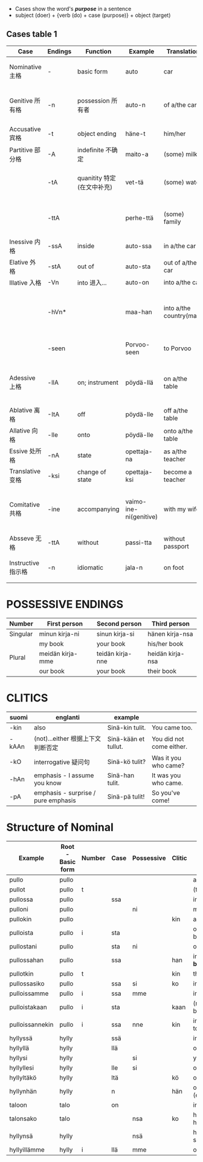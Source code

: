 - Cases show the word's ***purpose*** in a sentence
- subject (doer) + {verb (do) + case (purpose)} + object (target)
## Cases table 1
| Case | Endings | Function | Example | Translation | comment |
| ---- | ---- | ---- | ---- | ---- | ---- |
| Nominative 主格 | - | basic form | auto | car | subject主语或句子的基本形式 |
| Genitive 所有格 | -n | possession 所有者 | auto-n | of a/the car | 所有关系，归该nomination所有 |
| Accusative 宾格 | -t | object ending | häne-t | him/her | object宾语的结尾 |
| Partitive 部分格 | -A | indefinite 不确定 | maito-a | (some) milk | 未给出具体数量 |
|  | -tA | quanitity 特定 (在文中补充) | vet-tä | (some) water | veti结尾i所以-tÄ (vowel harmony) |
|  | -ttA |  | perhe-ttä | (some) family | perhe 结尾e所以-ttÄ (vowel harmony) |
| Inessive 内格 | -ssA | inside | auto-ssa | in a/the car | 在...内部 |
| Elative 外格 | -stA | out of  | auto-sta | out of a/the car | 在...外部 |
| Illative 入格 | -Vn | into 进入... | auto-on | into a/the car | basic form |
|  | -hVn* |  | maa-han | into a/the country(maa) | vowel harmony, V= the nearest preceding vowel  |
|  | -seen |  | Porvoo-seen | to Porvoo | used with place names |
| Adessive 上格 | -llA | on; instrument | pöydä-llä | on a/the table | 在某物上or作为工具 minulla = something at me |
| Ablative 离格 | -ItA | off | pöydä-lle | off a/the table | 从...的表面离开 |
| Allative 向格 | -lle | onto | pöydä-lle | onto a/the table | 朝向...的表面 |
| Essive 处所格 | -nA | state | opettaja-na | as a/the teacher | 作为...状态/身份 |
| Translative 变格 | -ksi | change of state | opettaja-ksi | become a teacher | 状态/身份向...变化 |
| Comitative 共格 | -ine | accompanying | vaimo-ine-ni(genitive) | with my wife | 伴随，经常与possessive suffixes一起使用 |
| Absseve 无格 | -ttA | without | passi-tta | without passport | 没有... |
| Instructive 指示格 | -n | idiomatic | jala-n | on foot | 表达方式或手段（少见） |

# POSSESSIVE ENDINGS
| Number | First person | Second person | Third person |
| ---- | ---- | ---- | ---- |
| Singular | minun kirja-ni | sinun kirja-si | hänen kirja-nsa |
|  | my book | your book | his/her book |
| Plural | meidän kirja-mme | teidän kirja-nne | heidän kirja-nsa |
|  | our book | your book | their book |
# CLITICS
| suomi | englanti | example |  |
| ---- | ---- | ---- | ---- |
| -kin | also | Sinä-kin tulit. | You came too. |
| -kAAn | (not)...either 根据上下文判断否定 | Sinä-kään et tullut. | You did not come either. |
| -kO | interrogative 疑问句 | Sinä-kö tulit? | Was it you who came? |
| -hAn | emphasis - I assume you know | Sinä-han tulit.  | It was you who came. |
| -pA | emphasis - surprise / pure emphasis | Sinä-pä tulit! | So you've come! |

# Structure of Nominal
| Example | Root - Basic form | Number | Case | Possessive | Clitic | Meaning |
| ---- | ---- | ---- | ---- | ---- | ---- | ---- |
| pullo | pullo |  |  |  |  | a/the bottle |
| pullot | pullo | t |  |  |  | (the) bottles |
| pullossa | pullo |  | ssa |  |  | in a/the bottle |
| pulloni | pullo |  |  | ni |  | my bottle |
| pullokin | pullo |  |  |  | kin | a/the bottle too |
| pulloista | pullo | i | sta |  |  | out of (the) bottle |
| pullostani | pullo |  | sta | ni |  | out of my bottle |
| pullossahan | pullo |  | ssa |  | han | in a/the **bottle**(emphasis) |
| pullotkin | pullo | t |  |  | kin | the bottles too |
| pullossasiko | pullo |  | ssa | si | ko | in your bottle? |
| pulloissamme | pullo | i | ssa | mme |  | in our bottles |
| pulloistakaan | pullo | i | sta |  | kaan | (not) out of the bottles, either |
| pulloissannekin | pullo | i | ssa | nne | kin | in your bottles too |
| hyllyssä | hylly |  | ssä |  |  | in a/the shelf |
| hyllyllä | hylly |  | llä |  |  | on a/the shelf |
| hyllysi | hylly |  |  | si |  | your shelf |
| hyllyllesi | hylly |  | lle | si |  | onto your shelf |
| hyllyltäkö | hylly |  | ltä |  | kö | off a/the shelf? |
| hyllynhän | hylly |  | n |  | hän | of a/the **shelf** (emphasis) |
| taloon | talo |  | on |  |  | into a/the house |
| talonsako | talo |  |  | nsa | ko | his/her/their house? |
| hyllynsä | hylly |  |  | nsä |  | his/her/their shelf |
| hyllyillämme | hylly | i | llä | mme |  | on our shelves |
